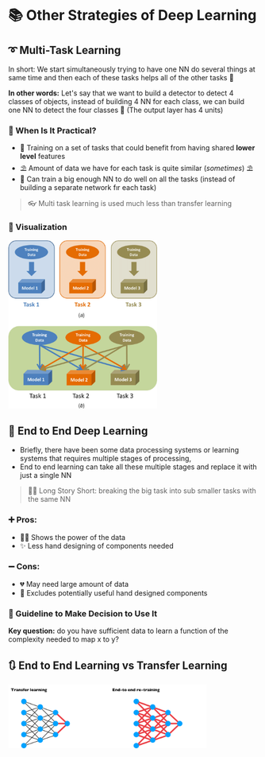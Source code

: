 # 📚 Other Strategies of Deep Learning

## ➰ Multi-Task Learning
In short: We start simultaneously trying to have one NN do several things at same time and then each of these tasks helps all of the other tasks 🚀

**In other words:** Let's say that we want to build a detector to detect 4 classes of objects, instead of building 4 NN for each class, we can build one NN to detect the four classes 🤔 (The output layer has 4 units) 

### 🤔 When Is It Practical?
* 🤳 Training on a set of tasks that could benefit from having shared **lower level** features 
* ⛱ Amount of data we have for each task is quite similar (_sometimes_) ⛱
* 🤗 Can train a big enough NN to do well on all the tasks (instead of building a separate network fır each task) 

> 👓 Multi task learning is used much less than transfer learning 

### 👀 Visualization

<img src="../res/SingleTaskVsMultiTask.png" width="300"  />

## 🏴 End to End Deep Learning
- Briefly, there have been some data processing systems or learning systems that requires multiple stages of processing, 
- End to end learning can take all these multiple stages and replace it with just a single NN

> 👩‍🔧 Long Story Short: breaking the big task into sub smaller tasks with the same NN

### ➕ Pros:

* 🦸‍♀️ Shows the power of the data
* ✨ Less hand designing of components needed

### ➖ Cons:

* 💔 May need large amount of data
* 🔎 Excludes potentially useful hand designed components

### 🚩 Guideline to Make Decision to Use It
**Key question:** do you have sufficient data to learn a function of the complexity needed to map x to y?

## 🔃 End to End Learning vs Transfer Learning

<img src="../res/E2EVsTL.png" width="400"  />
